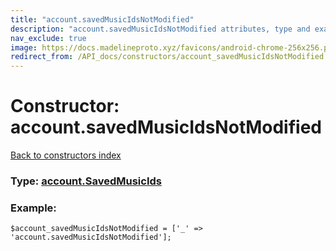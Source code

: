 ```yaml
---
title: "account.savedMusicIdsNotModified"
description: "account.savedMusicIdsNotModified attributes, type and example"
nav_exclude: true
image: https://docs.madelineproto.xyz/favicons/android-chrome-256x256.png
redirect_from: /API_docs/constructors/account_savedMusicIdsNotModified.html
---
```

# Constructor: account.savedMusicIdsNotModified  
[Back to constructors index](/API_docs/constructors/index.html)






### Type: [account.SavedMusicIds](/API_docs/types/account.SavedMusicIds.html)


### Example:

```
$account_savedMusicIdsNotModified = ['_' => 'account.savedMusicIdsNotModified'];
```  

